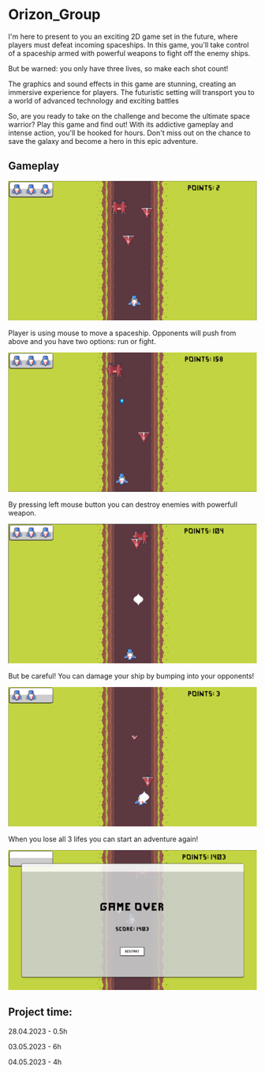 # Orizon_Group

I'm here to present to you an exciting 2D game set in the future, where players must defeat incoming spaceships. In this game, you'll take control of a spaceship armed with powerful weapons to fight off the enemy ships.

But be warned: you only have three lives, so make each shot count!

The graphics and sound effects in this game are stunning, creating an immersive experience for players. The futuristic setting will transport you to a world of advanced technology and exciting battles

So, are you ready to take on the challenge and become the ultimate space warrior? Play this game and find out! With its addictive gameplay and intense action, you'll be hooked for hours. Don't miss out on the chance to save the galaxy and become a hero in this epic adventure.

## Gameplay

![image desc](./images/Game%201.png)

Player is using mouse to move a spaceship. Opponents will push from above and you have two options: run or fight.

![image desc](./images/Game%202.png)

By pressing left mouse button you can destroy enemies with powerfull weapon.

![image desc](./images/Game%203.png)

But be careful! You can damage your ship by bumping into your opponents! 

![image desc](./images/Game%204.png)

When you lose all 3 lifes you can start an adventure again!

![image desc](./images/Game%205.png)


## Project time:

28.04.2023 - 0.5h

03.05.2023 - 6h

04.05.2023 - 4h